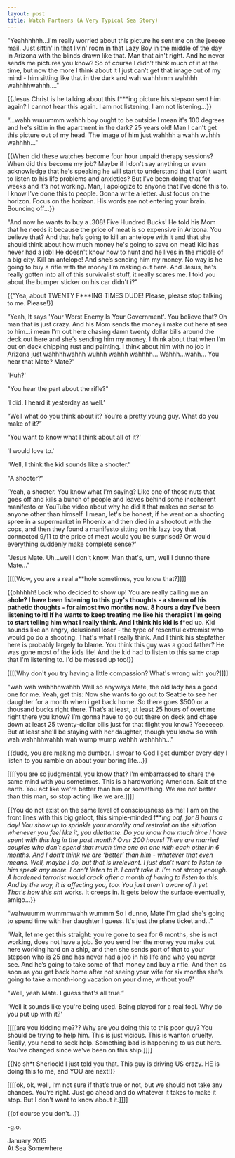 ```yaml
---
layout: post
title: Watch Partners (A Very Typical Sea Story)
---
```

"Yeahhhhhh...I'm really worried about this picture he sent me on the jeeeee mail. Just sittin' in that livin' room in that Lazy Boy in the middle of the day in Arizona with the blinds drawn like that. Man that ain't right. And he never sends me pictures you know? So of course I didn’t think much of it at the time, but now the more I think about it I just can’t get that image out of my mind - him sitting like that in the dark and wah wahhhmm wahhhh wahhhhwahhh...."

{{Jesus Christ is he talking about this f***ing picture his stepson sent him again? I cannot hear this again. I am not listening, I am not listening…}}

“...wahh wuuummm wahhh boy ought to be outside I mean it's 100 degrees and he's sittin in the apartment in the dark? 25 years old! Man I can't get this picture out of my head. The image of him just wahhhh a wahh wuhhh wahhhh..."

{{When did these watches become four hour unpaid therapy sessions? When did this become my job? Maybe if I don't say anything or even acknowledge that he's speaking he will start to understand that I don't want to listen to his life problems and anxieties? But I’ve been doing that for weeks and it’s not working. Man, I apologize to anyone that I've done this to. I know I've done this to people. Gonna write a letter. Just focus on the horizon. Focus on the horizon. His words are not entering your brain. Bouncing off…}}

"And now he wants to buy a .308! Five Hundred Bucks! He told his Mom that he needs it because the price of meat is so expensive in Arizona. You believe that? And that he’s going to kill an antelope with it and that she should think about how much money he's going to save on meat! Kid has never had a job! He doesn't know how to hunt and he lives in the middle of a big city. Kill an antelope! And she’s sending him my money. No way is he going to buy a rifle with the money I’m making out here. And Jesus, he's really gotten into all of this survivalist stuff, it really scares me. I told you about the bumper sticker on his car didn't i?"

{{“Yea, about TWENTY F***ING TIMES DUDE! Please, please stop talking to me. Please!}}

“Yeah, It says 'Your Worst Enemy Is Your Government'. You believe that? Oh man that is just crazy. And his Mom sends the money i make out here at sea to him...i mean I'm out here chasing damn twenty dollar bills around the deck out here and she's sending him my money. I think about that when I’m out on deck chipping rust and painting. I think about him with no job in Arizona just wahhhhwahhh wuhhh wahhh wahhhh... Wahhh…wahh...
You hear that Mate? 
Mate?"

'Huh?'

"You hear the part about the rifle?"

‘I did. I heard it yesterday as well.’

“Well what do you think about it? You’re a pretty young guy. What do you make of it?”

“You want to know what I think about all of it?'

'I would love to.'

'Well, I think the kid sounds like a shooter.'

"A shooter?"

'Yeah, a shooter. You know what I'm saying? Like one of those nuts that goes off and kills a bunch of people and leaves behind some incoherent manifesto or YouTube video about why he did it that makes no sense to anyone other than himself. I mean, let's be honest, if he went on a shooting spree in a supermarket in Phoenix and then died in a shootout with the cops, and then they found a manifesto sitting on his lazy boy that connected 9/11 to the price of meat would you be surprised? Or would everything suddenly make complete sense?'

"Jesus Mate. Uh...well I don't know. Man that's, um, well I dunno there Mate..."

[[[[Wow, you are a real a**hole sometimes, you know that?]]]]

{{ohhhhh! Look who decided to show up! You are really calling me an a**hole? I have been listening to this guy's thoughts - a stream of his pathetic thoughts - for almost two months now. 8 hours a day I've been listening to it! If he wants to keep treating me like his therapist I'm going to start telling him what I really think. And I think his kid is f***ed up. Kid sounds like an angry, delusional loser - the type of resentful extremist who would go do a shooting. That's what I really think. And I think his stepfather here is probably largely to blame. You think this guy was a good father? He was gone most of the kids life! And the kid had to listen to this same crap that I'm listening to. I'd be messed up too!}}

[[[[Why don't you try having a little compassion? What's wrong with you?]]]]

"wah wah wahhhhwahhh Well so anyways Mate, the old lady has a good one for me. Yeah, get this: Now she wants to go out to Seattle to see her daughter for a month when i get back home. So there goes $500 or a thousand bucks right there. That’s at least, at least 25 hours of overtime right there you know? I’m gonna have to go out there on deck and chase down at least 25 twenty-dollar bills just for that flight you know? Yeeeeeep. But at least she'll be staying with her daughter, though you know so wah wah wahhhhwahhh wah wump wump wahhh wahhhhh..."

{{dude, you are making me dumber. I swear to God I get dumber every day I listen to you ramble on about your boring life...}}

[[[[you are so judgmental, you know that? I'm embarrassed to share the same mind with you sometimes. This is a hardworking American. Salt of the earth. You act like we're better than him or something. We are not better than this man, so stop acting like we are.]]]]

{{You do not exist on the same level of consciousness as me! I am on the front lines with this big galoot, this simple-minded f***ing oaf, for 8 hours a day! You show up to sprinkle your morality and restraint on the situation whenever you feel like it, you dilettante. Do you know how much time I have spent with this lug in the past month? Over 200 hours! There are married couples who don't spend that much time one on one with each other in 6 months. And I don’t think we are ‘better’ than him - whatever that even means. Well, maybe I do, but that is irrelevant. I just don’t want to listen to him speak any more. I can’t listen to it. I can’t take it. I’m not strong enough. A hardened terrorist would crack after a month of having to listen to this. And by the way, it is affecting you, too. You just aren't aware of it yet. That's how this sh*t works. It creeps in. It gets below the surface eventually, amigo…}}

“wahwuumm wummmwahh wummm So I dunno, Mate I'm glad she's going to spend time with her daughter I guess. It's just the plane ticket and..."

'Wait, let me get this straight: you're gone to sea for 6 months, she is not working, does not have a job. So you send her the money you make out here working hard on a ship, and then she sends part of that to your stepson who is 25 and has never had a job in his life and who you never see. And he’s going to take some of that money and buy a rifle. And then as soon as you get back home after not seeing your wife for six months she's going to take a month-long vacation on your dime, without you?'

"Well, yeah Mate. I guess that's all true.”

'Well it sounds like you're being used. Being played for a real fool. Why do you put up with it?'

[[[[are you kidding me??? Why are you doing this to this poor guy? You should be trying to help him. This is just vicious. This is wanton cruelty. Really, you need to seek help. Something bad is happening to us out here. You've changed since we've been on this ship.]]]]

{{No sh*t Sherlock! I just told you that. This guy is driving US crazy. HE is doing this to me, and YOU are next!}}

[[[[ok, ok, well, I’m not sure if that’s true or not, but we should not take any chances. You’re right. Just go ahead and do whatever it takes to make it stop. But I don't want to know about it.]]]]

{{of course you don't...}}

-g.o.

January 2015  
At Sea Somewhere
